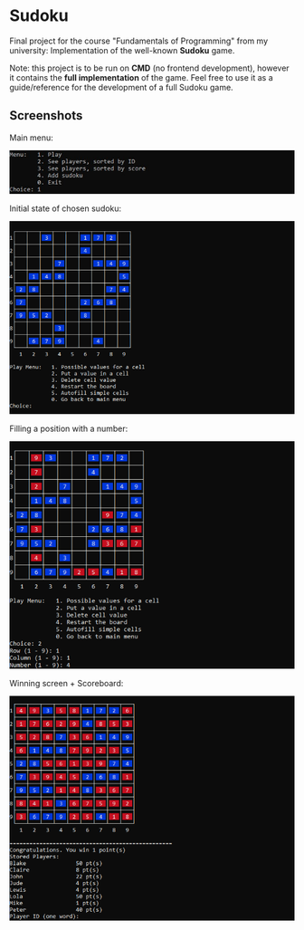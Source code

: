 # Sudoku
Final project for the course "Fundamentals of Programming" from my university: Implementation of the well-known **Sudoku** game.

Note: this project is to be run on **CMD** (no frontend development), however it contains the **full implementation** of the game. Feel free to use it as a guide/reference for the development of a full Sudoku game.

## Screenshots 
Main menu:

![Main menu](https://github.com/OscarCaro/Sudoku/blob/master/Screenshots/Imagen0.jpg)

Initial state of chosen sudoku:

![Main menu](https://github.com/OscarCaro/Sudoku/blob/master/Screenshots/Imagen1.png)

Filling a position with a number:

![Main menu](https://github.com/OscarCaro/Sudoku/blob/master/Screenshots/Imagen2.png)

Winning screen + Scoreboard:

![Main menu](https://github.com/OscarCaro/Sudoku/blob/master/Screenshots/Imagen3.png)
